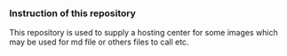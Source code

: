 ### Instruction of this repository
This repository is used to supply a hosting center for some images which may be used for md file or others files to call etc.
